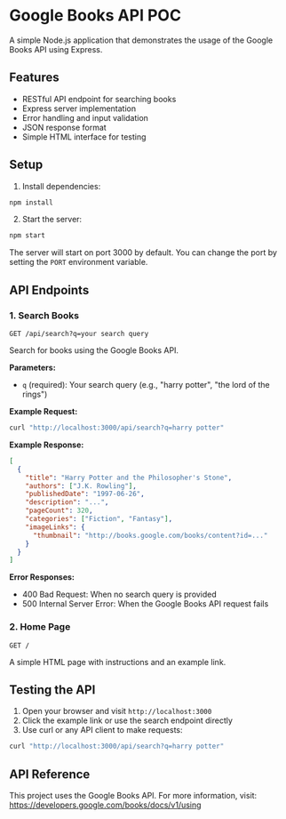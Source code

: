 # Google Books API POC

A simple Node.js application that demonstrates the usage of the Google Books API using Express.

## Features

- RESTful API endpoint for searching books
- Express server implementation
- Error handling and input validation
- JSON response format
- Simple HTML interface for testing

## Setup

1. Install dependencies:
```bash
npm install
```

2. Start the server:
```bash
npm start
```

The server will start on port 3000 by default. You can change the port by setting the `PORT` environment variable.

## API Endpoints

### 1. Search Books
```
GET /api/search?q=your search query
```

Search for books using the Google Books API.

**Parameters:**
- `q` (required): Your search query (e.g., "harry potter", "the lord of the rings")

**Example Request:**
```bash
curl "http://localhost:3000/api/search?q=harry potter"
```

**Example Response:**
```json
[
  {
    "title": "Harry Potter and the Philosopher's Stone",
    "authors": ["J.K. Rowling"],
    "publishedDate": "1997-06-26",
    "description": "...",
    "pageCount": 320,
    "categories": ["Fiction", "Fantasy"],
    "imageLinks": {
      "thumbnail": "http://books.google.com/books/content?id=..."
    }
  }
]
```

**Error Responses:**
- 400 Bad Request: When no search query is provided
- 500 Internal Server Error: When the Google Books API request fails

### 2. Home Page
```
GET /
```

A simple HTML page with instructions and an example link.

## Testing the API

1. Open your browser and visit `http://localhost:3000`
2. Click the example link or use the search endpoint directly
3. Use curl or any API client to make requests:
```bash
curl "http://localhost:3000/api/search?q=harry potter"
```

## API Reference

This project uses the Google Books API. For more information, visit:
https://developers.google.com/books/docs/v1/using 